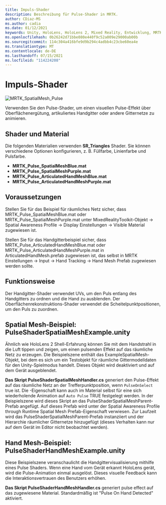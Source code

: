 ```yaml
---
title: Impuls-Shader
description: Beschreibung für Pulse-Shader in MRTK.
author: CDiaz-MS
ms.author: cadia
ms.date: 01/12/2021
keywords: Unity, HoloLens, HoloLens 2, Mixed Reality, Entwicklung, MRTK,
ms.openlocfilehash: 0b26242d71bbe080e440f9c52a009e29000ab00b
ms.sourcegitcommit: 114c304a416bfe9d9b294c4adbb4c23cbe60ea4e
ms.translationtype: MT
ms.contentlocale: de-DE
ms.lasthandoff: 07/15/2021
ms.locfileid: "114224208"
---
```

# <a name="pulse-shader"></a>Impuls-Shader

![MRTK_SpatialMesh_Pulse](https://user-images.githubusercontent.com/13754172/68261851-3489e200-fff6-11e9-9f6c-5574a7dd8db7.gif)

Verwenden Sie den Pulse-Shader, um einen visuellen Pulse-Effekt über Oberflächenergütung, artikuliertes Handgitter oder andere Gitternetze zu animieren.

## <a name="shader-and-material"></a>Shader und Material

Die folgenden Materialien verwenden **SR_Triangles** Shader. Sie können verschiedene Optionen konfigurieren, z. B. Füllfarbe, Linienfarbe und Pulsfarbe.

- **MRTK_Pulse_SpatialMeshBlue.mat** 
- **MRTK_Pulse_SpatialMeshPurple.mat** 
- **MRTK_Pulse_ArticulatedHandMeshBlue.mat** 
- **MRTK_Pulse_ArticulatedHandMeshPurple.mat** 

## <a name="prerequisites"></a>Voraussetzungen

Stellen Sie für das Beispiel für räumliches Netz sicher, dass MRTK_Pulse_SpatialMeshBlue.mat oder MRTK_Pulse_SpatialMeshPurple.mat unter MixedRealityToolkit-Objekt -> Spatial Awareness Profile -> Display Einstellungen -> Visible Material zugewiesen ist.

Stellen Sie für das Handgitterbeispiel sicher, dass MRTK_Pulse_ArticulatedHandMeshBlue.mat oder MRTK_Pulse_ArticulatedHandMeshPurple.mat in ArticulatedHandMesh.prefab zugewiesen ist, das selbst in MRTK Einstellungen -> Input -> Hand Tracking -> Hand Mesh Prefab zugewiesen werden sollte.

## <a name="how-it-works"></a>Funktionsweise

Der Handgitter-Shader verwendet UVs, um den Puls entlang des Handgitters zu ordnen und die Hand zu ausblenden. Der Oberflächenrekonstruktions-Shader verwendet die Scheitelpunktpositionen, um den Puls zu zuordnen.

## <a name="spatial-mesh-example---pulseshaderspatialmeshexampleunity"></a>Spatial Mesh-Beispiel: PulseShaderSpatialMeshExample.unity

Ähnlich wie HoloLens 2 Shell-Erfahrung können Sie mit dem Handstrahl in die Luft tippen und zeigen, um einen pulsenden Effekt auf das räumliche Netz zu erzeugen. Die Beispielszene enthält das ExampleSpatialMesh-Objekt, bei dem es sich um ein Testobjekt für räumliche Gittermodelldaten für den Unity-Spielmodus handelt. Dieses Objekt wird deaktiviert und auf dem Gerät ausgeblendet.

**Das Skript PulseShaderSpatialMeshHandler.cs** generiert den Pulse-Effekt auf das räumliche Netz an der Trefferpunktposition, wenn `PulseOnSelect` true ist. Die -Eigenschaft kann auch im Material selbst für eine sich wiederholende Animation auf  `Auto Pulse` TRUE festgelegt werden.  In der Beispielszene wird dieses Skript an das PulseShaderSpatialMeshParent-Prefab angefügt.  Auf dieses Prefab wird unter der Spatial Awareness Profile through Runtime Spatial Mesh Prefab-Eigenschaft verwiesen. Zur Laufzeit wird das PulseShaderSpatialMeshParent-Prefab instanziiert und der Hierarchie räumlicher Gitternetze hinzugefügt (dieses Verhalten kann nur auf dem Gerät im Editor nicht beobachtet werden).

## <a name="hand-mesh-example---pulseshaderhandmeshexampleunity"></a>Hand Mesh-Beispiel: PulseShaderHandMeshExample.unity

Diese Beispielszene veranschaulicht die Handgittervisualisierung mithilfe eines Pulse Shaders. Wenn eine Hand vom Gerät erkannt HoloLens gerät, wird die Pulse-Animation einmal ausgelöst. Dieses visuelle Feedback kann die Interaktionsvertrauen des Benutzers erhöhen. 

**Das Skript PulseShaderHandMeshHandler.cs** generiert pulse effect auf das zugewiesene Material. Standardmäßig ist "Pulse On Hand Detected" aktiviert.
